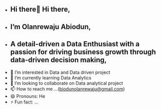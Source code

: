 - ## Hi there👋 Hi there,
- ## I’m Olanrewaju Abiodun,
-  ## A detail-driven a Data Enthusiast with a passion for driving business growth through data-driven decision making,
- 👀 I’m interested in Data and Data driven project
- 🌱 I’m currently learning Data Analytics
- 💞️ I’m looking to collaborate on Data analytical project
- 📫 How to reach me ...(biodunolanrewaju@gmail.com)
- 😄 Pronouns: He
- ⚡ Fun fact: ...

<!---
biodunlarry/biodunlarry is a ✨ special ✨ repository because its `README.md` (this file) appears on your GitHub profile.
You can click the Preview link to take a look at your changes.
--->
